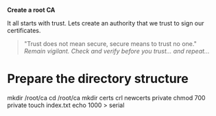 **Create a root CA**

It all starts with trust. Lets create an authority that we trust to sign our certificates.

> "Trust does not mean secure, secure means to trust no one."  
> _Remain vigilant. Check and verify before you trust... and repeat..._

# Prepare the directory structure

mkdir /root/ca 
cd /root/ca
mkdir certs crl newcerts private
chmod 700 private
touch index.txt
echo 1000 > serial

